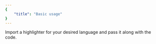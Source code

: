 ```yaml
---
{
	"title": "Basic usage"
}
---
```


Import a highlighter for your desired language and pass it along with the code.
